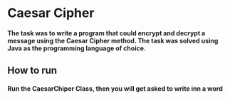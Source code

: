 # Caesar Cipher


#### The task was to write a program that could encrypt and decrypt a message using the Caesar Cipher method. The task was solved using Java as the programming language of choice. 


## How to run
#### Run the CaesarChiper Class, then you will get asked to write inn a word
